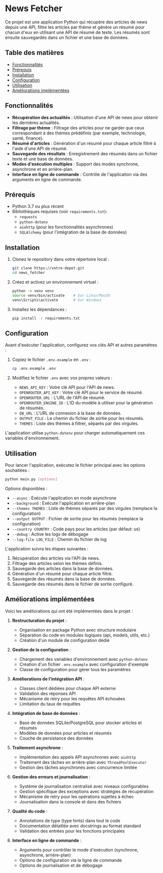 # News Fetcher

Ce projet est une application Python qui récupère des articles de news depuis une API, filtre les articles par thème et génère un résumé pour chacun d'eux en utilisant une API de résumé de texte. Les résumés sont ensuite sauvegardés dans un fichier et une base de données.

## Table des matières

- [Fonctionnalités](#fonctionnalités)
- [Prérequis](#prérequis)
- [Installation](#installation)
- [Configuration](#configuration)
- [Utilisation](#utilisation)
- [Améliorations implémentées](#améliorations-implémentées)

## Fonctionnalités

- **Récupération des actualités** : Utilisation d'une API de news pour obtenir les dernières actualités.
- **Filtrage par thème** : Filtrage des articles pour ne garder que ceux correspondant à des thèmes prédéfinis (par exemple, technologie, santé, finance).
- **Résumé d'articles** : Génération d'un résumé pour chaque article filtré à l'aide d'une API de résumé.
- **Sauvegarde des résultats** : Enregistrement des résumés dans un fichier texte et une base de données.
- **Modes d'exécution multiples** : Support des modes synchrone, asynchrone et en arrière-plan.
- **Interface en ligne de commande** : Contrôle de l'application via des arguments en ligne de commande.

## Prérequis

- Python 3.7 ou plus récent
- Bibliothèques requises (voir `requirements.txt`):
  - `requests`
  - `python-dotenv`
  - `aiohttp` (pour les fonctionnalités asynchrones)
  - `SQLAlchemy` (pour l'intégration de la base de données)

## Installation

1. Clonez le repository dans votre répertoire local :

   ```bash
   git clone https://votre-depot.git
   cd news_fetcher
   ```

2. Créez et activez un environnement virtuel :

   ```bash
   python -m venv venv
   source venv/bin/activate    # Sur Linux/MacOS
   venv\Scripts\activate       # Sur Windows
   ```

3. Installez les dépendances :

   ```bash
   pip install -r requirements.txt
   ```

## Configuration

Avant d'exécuter l'application, configurez vos clés API et autres paramètres :

1. Copiez le fichier `.env.example` en `.env` :
   ```bash
   cp .env.example .env
   ```

2. Modifiez le fichier `.env` avec vos propres valeurs :
   - `NEWS_API_KEY` : Votre clé API pour l'API de news.
   - `OPENROUTER_API_KEY` : Votre clé API pour le service de résumé.
   - `OPENROUTER_URL` : L'URL de l'API de résumé.
   - `OPENROUTER_ENGINE_ID` : L'ID du modèle à utiliser pour la génération de résumés.
   - `DB_URL` : L'URL de connexion à la base de données.
   - `OUTPUT_FILE` : Le chemin du fichier de sortie pour les résumés.
   - `THEMES` : Liste des thèmes à filtrer, séparés par des virgules.

L'application utilise `python-dotenv` pour charger automatiquement ces variables d'environnement.

## Utilisation

Pour lancer l'application, exécutez le fichier principal avec les options souhaitées :

```bash
python main.py [options]
```

Options disponibles :
- `--async` : Exécute l'application en mode asynchrone
- `--background` : Exécute l'application en arrière-plan
- `--themes THEMES` : Liste de thèmes séparés par des virgules (remplace la configuration)
- `--output OUTPUT` : Fichier de sortie pour les résumés (remplace la configuration)
- `--country COUNTRY` : Code pays pour les articles (par défaut: us)
- `--debug` : Active les logs de débogage
- `--log-file LOG_FILE` : Chemin du fichier de log

L'application suivra les étapes suivantes :

1. Récupération des articles via l'API de news.
2. Filtrage des articles selon les thèmes définis.
3. Sauvegarde des articles dans la base de données.
4. Génération d'un résumé pour chaque article filtré.
5. Sauvegarde des résumés dans la base de données.
6. Sauvegarde des résumés dans le fichier de sortie configuré.

## Améliorations implémentées

Voici les améliorations qui ont été implémentées dans le projet :

1. **Restructuration du projet** :
   - Organisation en package Python avec structure modulaire
   - Séparation du code en modules logiques (api, models, utils, etc.)
   - Création d'un module de configuration dédié

2. **Gestion de la configuration** :
   - Chargement des variables d'environnement avec `python-dotenv`
   - Création d'un fichier `.env.example` avec configuration d'exemple
   - Classe de configuration pour gérer tous les paramètres

3. **Améliorations de l'intégration API** :
   - Classes client dédiées pour chaque API externe
   - Validation des réponses API
   - Mécanisme de retry pour les requêtes API échouées
   - Limitation du taux de requêtes

4. **Intégration de base de données** :
   - Base de données SQLite/PostgreSQL pour stocker articles et résumés
   - Modèles de données pour articles et résumés
   - Couche de persistance des données

5. **Traitement asynchrone** :
   - Implémentation des appels API asynchrones avec `aiohttp`
   - Traitement des tâches en arrière-plan avec `ThreadPoolExecutor`
   - Gestion des tâches asynchrones avec concurrence limitée

6. **Gestion des erreurs et journalisation** :
   - Système de journalisation centralisé avec niveaux configurables
   - Gestion spécifique des exceptions avec stratégies de récupération
   - Mécanisme de retry pour les opérations sujettes à échec
   - Journalisation dans la console et dans des fichiers

7. **Qualité du code** :
   - Annotations de type (type hints) dans tout le code
   - Documentation détaillée avec docstrings au format standard
   - Validation des entrées pour les fonctions principales

8. **Interface en ligne de commande** :
   - Arguments pour contrôler le mode d'exécution (synchrone, asynchrone, arrière-plan)
   - Options de configuration via la ligne de commande
   - Options de journalisation et de débogage

